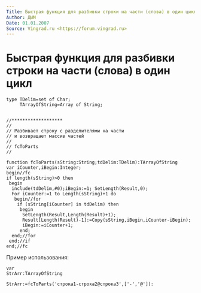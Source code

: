 ```yaml
---
Title: Быстрая функция для разбивки строки на части (слова) в один цикл
Author: ДЫМ
Date: 01.01.2007
Source: Vingrad.ru <https://forum.vingrad.ru>
---
```



Быстрая функция для разбивки строки на части (слова) в один цикл
================================================================

    type TDelim=set of Char;
         TArrayOfString=Array of String;
     
     
    //*******************
    //
    // Разбивает строку с разделителями на части
    // и возвращает массив частей
    //
    // fcToParts
    //
     
    function fcToParts(sString:String;tdDelim:TDelim):TArrayOfString
    var iCounter,iBegin:Integer;
    begin//fc
    if length(sString)>0 then
     begin
      include(tdDelim,#0);iBegin:=1; SetLength(Result,0);
      For iCounter:=1 to Length(sString)+1 do
       begin//for
        if (sString[iCounter] in tdDelim) then
         begin
          SetLength(Result,Length(Result)+1);
          Result[Length(Result)-1]:=Copy(sString,iBegin,iCounter-iBegin);
          iBegin:=iCounter+1;
         end;
      end;//for
     end;//if
    end;//fc

Пример использования:

    var
    StrArr:TArrayOfString
     
    StrArr:=fcToParts('строка1-строка2@строка3',['-','@']):

